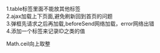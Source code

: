 1.table标签里面不能放其他标签  
2.ajax加载上下页面,避免刷新回到首页的问题    
3.弹框先请求之后再加载,beforeSend网络加载，error网络出错  
4.添加一个标签来记录ID之类的值  


Math.ceil向上取整